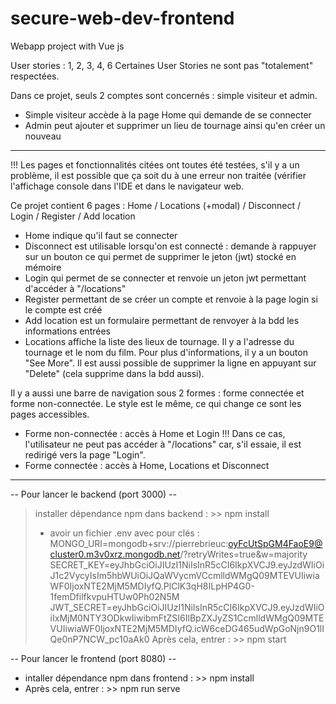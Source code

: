 # secure-web-dev-frontend
Webapp project with Vue js

User stories : 1, 2, 3, 4, 6
Certaines User Stories ne sont pas "totalement" respectées.

Dans ce projet, seuls 2 comptes sont concernés : simple visiteur et admin.
* Simple visiteur accède à la page Home qui demande de se connecter
* Admin peut ajouter et supprimer un lieu de tournage ainsi qu'en créer un nouveau

---------------------------------------------------------------------------------------------------------------------------------------------
!!! Les pages et fonctionnalités citées ont toutes été testées, s'il y a un problème, il est possible que ça soit du à une erreur non traitée (vérifier l'affichage console dans l'IDE et dans le navigateur web. 

Ce projet contient 6 pages : Home / Locations (+modal) / Disconnect / Login / Register / Add location
* Home indique qu'il faut se connecter
* Disconnect est utilisable lorsqu'on est connecté : demande à rappuyer sur un bouton ce qui permet de supprimer le jeton (jwt) stocké en mémoire
* Login qui permet de se connecter et renvoie un jeton jwt permettant d'accéder à "/locations"
* Register permettant de se créer un compte et renvoie à la page login si le compte est créé
* Add location est un formulaire permettant de renvoyer à la bdd les informations entrées
* Locations affiche la liste des lieux de tournage. Il y a l'adresse du tournage et le nom du film. Pour plus d'informations, il y a un bouton "See More". Il est aussi possible de supprimer la ligne en appuyant sur "Delete" (cela supprime dans la bdd aussi).

Il y a aussi une barre de navigation sous 2 formes : forme connectée et forme non-connectée.
Le style est le même, ce qui change ce sont les pages accessibles.
* Forme non-connectée : accès à Home et Login
  !!! Dans ce cas, l'utilisateur ne peut pas accéder à "/locations" car, s'il essaie, il est redirigé vers la page "Login".
* Forme connectée : accès à Home, Locations et Disconnect

---------------------------------------------------------------------------------------------------------------------------------------------
-- Pour lancer le backend (port 3000) --
> installer dépendance npm dans backend : >> npm install
> + avoir un fichier .env avec pour clés : 
    MONGO_URI=mongodb+srv://pierrebrieuc:oyFcUtSpGM4FaoE9@cluster0.m3v0xrz.mongodb.net/?retryWrites=true&w=majority
    SECRET_KEY=eyJhbGciOiJIUzI1NiIsInR5cCI6IkpXVCJ9.eyJzdWIiOiJ1c2VycyIsIm5hbWUiOiJQaWVycmVCcmlldWMgQ09MTEVUIiwiaWF0IjoxNTE2MjM5MDIyfQ.PlClK3qH8ILpHP4G0-1femDfilfkvpuHTUw0Ph02N5M          JWT_SECRET=eyJhbGciOiJIUzI1NiIsInR5cCI6IkpXVCJ9.eyJzdWIiOiIxMjM0NTY3ODkwIiwibmFtZSI6IlBpZXJyZS1CcmlldWMgQ09MTEVUIiwiaWF0IjoxNTE2MjM5MDIyfQ.icW6ceDG465udWpGoNjn9O1lIQe0nP7NCW_pc10aAk0
> Après cela, entrer : >> npm start


-- Pour lancer le frontend (port 8080) --
* intaller dépendance npm dans frontend : >> npm install
* Après cela, entrer : >>  npm run serve

